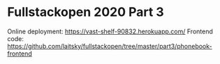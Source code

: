 # Fullstackopen 2020 Part 3 

Online deployment: https://vast-shelf-90832.herokuapp.com/
Frontend code: https://github.com/laitsky/fullstackopen/tree/master/part3/phonebook-frontend